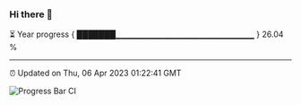### Hi there 👋

⏳ Year progress { ███████▁▁▁▁▁▁▁▁▁▁▁▁▁▁▁▁▁▁▁▁▁▁▁ } 26.04 %

---

⏰ Updated on Thu, 06 Apr 2023 01:22:41 GMT

![Progress Bar CI](https://github.com/ZhaoGui/ZhaoGui/workflows/Progress%20Bar%20CI/badge.svg)
